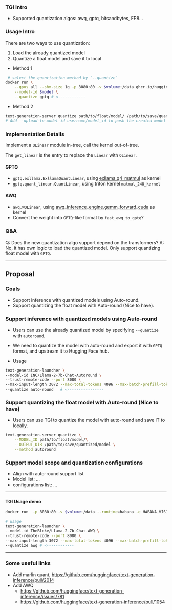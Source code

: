 ### TGI Intro

- Supported quantization algos: awq, gptq, bitsandbytes, FP8...

### Usage Intro
There are two ways to use quantization:
1. Load the already quantized model
2. Quantize a float model and save it to local

- Method 1
```bash
 # select the quantization method by `--quantize`
docker run \
    --gpus all --shm-size 1g -p 8080:80 -v $volume:/data ghcr.io/huggingface/text-generation-inference:latest\
    --model-id $model \
    --quantize gptq # <------------
```

- Method 2
```bash
text-generation-server quantize path/to/float/model/ /path/to/save/quantized/model
# Add --upload-to-model-id username/model_id to push the created model to the hub directly
```

### Implementation Details

Implement a `QLinear` module in-tree, call the kernel out-of-tree.

The `get_linear` is the entry to replace the `Linear` with `QLinear`.

#### GPTQ
- `gptq.exllama.ExllamaQuantLinear`, using [exllama.q4_matmul](https://github.com/turboderp/exllama) as kernel
- `gptq.quant_linear.QuantLinear`, using triton kernel `matmul_248_kernel`

#### AWQ
- `awq.WQLinear`, using [awq_inference_engine.gemm_forward_cuda](https://github.com/mit-han-lab/llm-awq) as kernel
- Convert the weight into `GPTQ`-like format by `fast_awq_to_gptq`?

<!-- #### Others
- marlin, `MarlinLinear`, call [marlin.mul](https://github.com/IST-DASLab/marlin) -->




### Q&A
Q: Does the new quantization algo support depend on the transformers?
A: No, it has own logic to load the quantized model. Only support quantizing float model with `GPTQ`.


------------------------------


## Proposal

### Goals
- Support inference with quantized models using Auto-round.
- Support quantizing the float model with Auto-round (Nice to have).

### Support inference with quantized models using Auto-round
- Users can use the already quantized model by specifying `--quantize` with `autoround`.
- We need to quantize the model with auto-round and export it with `GPTQ` format, and upstream it to Hugging Face hub.

- Usage
```bash
text-generation-launcher \
--model-id INC/Llama-2-7b-Chat-Autoround \
--trust-remote-code --port 8080 \
--max-input-length 3072 --max-total-tokens 4096 --max-batch-prefill-tokens 4096 \
--quantize auto-round   # <---------------- 

```

### Support quantizing the float model with Auto-round (Nice to have)
- Users can use TGI to quantize the model with auto-round and save IT to locally.
```bash
text-generation-server quantize \
    --MODEL_ID path/to/float/model/\
    --OUTPUT_DIR /path/to/save/quantized/model \
    --method autoround
```

### Support model scope and quantization configurations
- Align with auto-round support list
- Model list: ...
- configurations list: ...


------------------------------
#### TGI Usage demo

```bash
docker run  -p 8080:80 -v $volume:/data --runtime=habana -e HABANA_VISIBLE_DEVICES=all -e OMPI_MCA_btl_vader_single_copy_mechanism=none -e http_proxy=http://child-ir.intel.com:912 -e https_proxy=http://child-ir.intel.com:912 --cap-add=sys_nice --ipc=host ghcr.io/huggingface/tgi-gaudi:2.0.0 --model-id $model --max-input-tokens 1024 --max-total-tokens 2048
```

```bash
# usage 
text-generation-launcher \
--model-id TheBloke/Llama-2-7b-Chat-AWQ \
--trust-remote-code --port 8080 \
--max-input-length 3072 --max-total-tokens 4096 --max-batch-prefill-tokens 4096 \
--quantize awq # <------------
```

------------------------------




### Some useful links
- Add marlin quant, https://github.com/huggingface/text-generation-inference/pull/2014
- Add AWQ
    - https://github.com/huggingface/text-generation-inference/issues/781
    - https://github.com/huggingface/text-generation-inference/pull/1054
